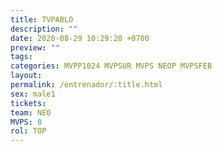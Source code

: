 ```yaml
---
title: TVPABLO
description: ""
date: 2020-08-29 10:29:20 +0700
preview: ""
tags: 
categories: MVPP1024 MVPSUR MVPS NEOP MVPSFEB
layout: 
permalink: /entrenador/:title.html
sex: male1
tickets: 
team: NEO
MVPS: 8
rol: TOP
---
```

